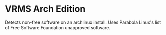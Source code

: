 # VRMS Arch Edition

Detects non-free software on an archlinux install.
Uses Parabola Linux's list of Free Software Foundation unapproved software.

